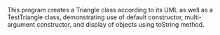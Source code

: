 This program creates a Triangle class according to its UML as well as a TestTriangle class, demonstrating use of default constructor, multi-argument constructor, and display of objects using toString method.

